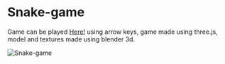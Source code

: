 #  Snake-game

Game can be played [Here!](https://pugvsgold.github.io/snakegame/) using arrow keys, 
game made using three.js, model and textures made using blender 3d.

![Snake-game](https://pugvsgold.github.io/pics/Snake-game.png "snake")
